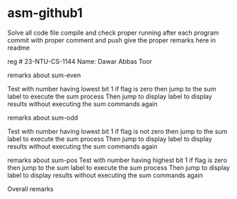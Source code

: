 # asm-github1

Solve all code file 
compile and check proper running
after each program commit with proper comment and push
give the proper remarks here in readme


reg #   23-NTU-CS-1144  Name: Dawar Abbas Toor



remarks about sum-even

Test with number having lowest bit 1
if flag is zero then jump to the sum label to execute the sum process
Then jump to display label to display results without executing the sum commands again



remarks about sum-odd

Test with number having lowest bit 1
if flag is not zero then jump to the sum label to execute the sum process
Then jump to display label to display results without executing the sum commands again

remarks about sum-pos
Test with number having highest bit 1
if flag is zero then jump to the sum label to execute the sum process
Then jump to display label to display results without executing the sum commands again


Overall remarks